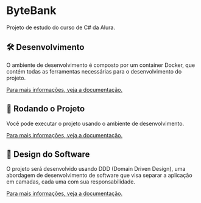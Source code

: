 # ByteBank

Projeto de estudo do curso de C# da Alura.

## 🛠️ Desenvolvimento

O ambiente de desenvolvimento é composto por um container Docker, que contém todas as ferramentas necessárias para o desenvolvimento do projeto.

[Para mais informações, veja a documentação.](./doc/ambiente-de-desenvolvimento.md)

## 🚀 Rodando o Projeto

Você pode executar o projeto usando o ambiente de desenvolvimento.

[Para mais informações, veja a documentação.](./doc/rodando-o-projeto.md)

## 📄 Design do Software

O projeto será desenvolvido usando DDD (Domain Driven Design), uma abordagem de desenvolvimento de software que visa separar a aplicação em camadas, cada uma com sua responsabilidade.

[Para mais informações, veja a documentação.](./doc/design-do-software.md)
